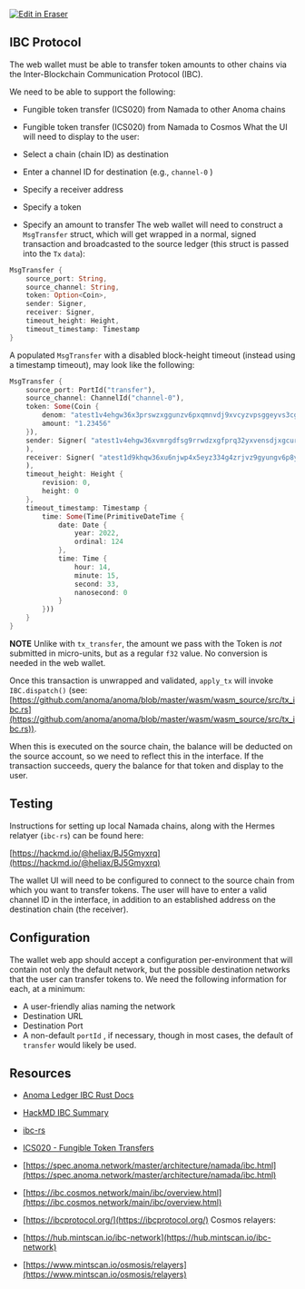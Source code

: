 <p><a target="_blank" href="https://app.eraser.io/workspace/Uiq1jgcCKkJo2LaDH5JU" id="edit-in-eraser-github-link"><img alt="Edit in Eraser" src="https://firebasestorage.googleapis.com/v0/b/second-petal-295822.appspot.com/o/images%2Fgithub%2FOpen%20in%20Eraser.svg?alt=media&amp;token=968381c8-a7e7-472a-8ed6-4a6626da5501"></a></p>

## IBC Protocol
The web wallet must be able to transfer token amounts to other chains via the Inter-Blockchain Communication Protocol (IBC).

We need to be able to support the following:

- Fungible token transfer (ICS020) from Namada to other Anoma chains
- Fungible token transfer (ICS020) from Namada to Cosmos
What the UI will need to display to the user:

- Select a chain (chain ID) as destination
- Enter a channel ID for destination (e.g., `channel-0` )
- Specify a receiver address
- Specify a token
- Specify an amount to transfer
The web wallet will need to construct a `MsgTransfer` struct, which will get wrapped in a normal, signed transaction and broadcasted to the source ledger (this struct is passed into the `Tx` `data`):

```rust
MsgTransfer {
    source_port: String,
    source_channel: String,
    token: Option<Coin>,
    sender: Signer,
    receiver: Signer,
    timeout_height: Height,
    timeout_timestamp: Timestamp
}
```
A populated `MsgTransfer` with a disabled block-height timeout (instead using a timestamp timeout), may look like the following:

```rust
MsgTransfer {
    source_port: PortId("transfer"),
    source_channel: ChannelId("channel-0"),
    token: Some(Coin {
        denom: "atest1v4ehgw36x3prswzxggunzv6pxqmnvdj9xvcyzvpsggeyvs3cg9qnywf589qnwvfsg5erg3fkl09rg5",
        amount: "1.23456"
    }),
    sender: Signer( "atest1v4ehgw36xvmrgdfsg9rrwdzxgfprq32yxvensdjxgcurxwpeg5mrxdpjxfp5gdp3xqu5gs2xd8k4aj"
    ),
    receiver: Signer( "atest1d9khqw36xu6njwp4x5eyz334g4zrjvz9gyungv6p8yurys3jxymrxvzy89pyzv2pxaprzsfedvglv2"
    ),
    timeout_height: Height {
        revision: 0,
        height: 0
    },
    timeout_timestamp: Timestamp {
        time: Some(Time(PrimitiveDateTime {
            date: Date {
                year: 2022,
                ordinal: 124
            },
            time: Time {
                hour: 14,
                minute: 15,
                second: 33,
                nanosecond: 0
            }
        }))
    }
}
```
**NOTE** Unlike with `tx_transfer`, the amount we pass with the Token is _not_ submitted in micro-units, but as a regular `f32` value. No conversion is needed in the web wallet.

Once this transaction is unwrapped and validated, `apply_tx` will invoke `IBC.dispatch()` (see: [﻿https://github.com/anoma/anoma/blob/master/wasm/wasm_source/src/tx_ibc.rs](https://github.com/anoma/anoma/blob/master/wasm/wasm_source/src/tx_ibc.rs)).

When this is executed on the source chain, the balance will be deducted on the source account, so we need to reflect this in the interface. If the transaction succeeds, query
the balance for that token and display to the user.

## Testing
Instructions for setting up local Namada chains, along with the Hermes relatyer (`ibc-rs`) can be found here:

[﻿https://hackmd.io/@heliax/BJ5Gmyxrq](https://hackmd.io/@heliax/BJ5Gmyxrq) 

The wallet UI will need to be configured to connect to the source chain from which you want to transfer tokens. The user will have to enter a valid channel ID
in the interface, in addition to an established address on the destination chain (the receiver).

## Configuration
The wallet web app should accept a configuration per-environment that will contain not only the default network, but the possible destination networks that the user can transfer tokens to. We need the following information for each, at a minimum:

- A user-friendly alias naming the network
- Destination URL
- Destination Port
- A non-default `portId` , if necessary, though in most cases, the default of `transfer`  would likely be used.
## Resources
- [﻿Anoma Ledger IBC Rust Docs](https://docs.anoma.network/master/rustdoc/anoma/ledger/ibc/) 
- [﻿HackMD IBC Summary](https://hackmd.io/H2yGO3IQRLiWCPWwQQdVow) 
- [﻿ibc-rs](https://github.com/informalsystems/ibc-rs/) 
- [﻿ICS020 - Fungible Token Transfers](https://github.com/cosmos/ibc/blob/master/spec/app/ics-020-fungible-token-transfer/README.md) 
- [﻿https://spec.anoma.network/master/architecture/namada/ibc.html](https://spec.anoma.network/master/architecture/namada/ibc.html) 
- [﻿https://ibc.cosmos.network/main/ibc/overview.html](https://ibc.cosmos.network/main/ibc/overview.html) 
- [﻿https://ibcprotocol.org/](https://ibcprotocol.org/) 
Cosmos relayers:

- [﻿https://hub.mintscan.io/ibc-network](https://hub.mintscan.io/ibc-network) 
- [﻿https://www.mintscan.io/osmosis/relayers](https://www.mintscan.io/osmosis/relayers) 



<!--- Eraser file: https://app.eraser.io/workspace/Uiq1jgcCKkJo2LaDH5JU --->